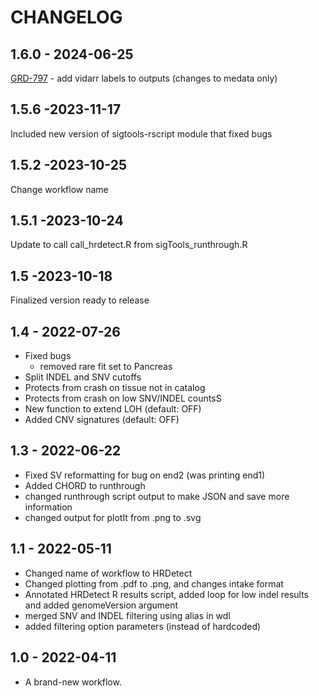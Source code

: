 # CHANGELOG
## 1.6.0 - 2024-06-25
[GRD-797](https://jira.oicr.on.ca/browse/GRD-797) - add vidarr labels to outputs (changes to medata only)
## 1.5.6 -2023-11-17
Included new version of sigtools-rscript module that fixed bugs
## 1.5.2 -2023-10-25
Change workflow name
## 1.5.1 -2023-10-24
Update to call call_hrdetect.R from sigTools_runthrough.R
## 1.5 -2023-10-18
Finalized version ready to release
## 1.4 - 2022-07-26
- Fixed bugs
	- removed rare fit set to Pancreas
- Split INDEL and SNV cutoffs
- Protects from crash on tissue not in catalog
- Protects from crash on low SNV/INDEL countsS
- New function to extend LOH (default: OFF)
- Added CNV signatures (default: OFF)

## 1.3 - 2022-06-22
- Fixed SV reformatting for bug on end2 (was printing end1)
- Added CHORD to runthrough
- changed runthrough script output to make JSON and save more information
- changed output for plotIt from .png to .svg

## 1.1 - 2022-05-11
- Changed name of workflow to HRDetect
- Changed plotting from .pdf to .png, and changes intake format
- Annotated HRDetect R results script, added loop for low indel results and added genomeVersion argument
- merged SNV and INDEL filtering using alias in wdl
- added filtering option parameters (instead of hardcoded)

## 1.0 - 2022-04-11
- A brand-new workflow.